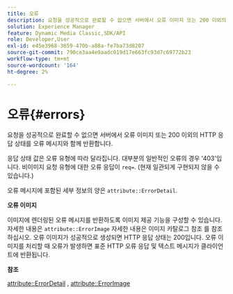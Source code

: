 ```yaml
---
title: 오류
description: 요청을 성공적으로 완료할 수 없으면 서버에서 오류 이미지 또는 200 이외의 HTTP 응답 상태를 오류 메시지와 함께 반환합니다.
solution: Experience Manager
feature: Dynamic Media Classic,SDK/API
role: Developer,User
exl-id: e45e3968-3659-470b-a88a-fe7ba73d8207
source-git-commit: 790ce3aa4e9aadc019d17e663fc93d7c69772b23
workflow-type: tm+mt
source-wordcount: '164'
ht-degree: 2%

---
```


# 오류{#errors}

요청을 성공적으로 완료할 수 없으면 서버에서 오류 이미지 또는 200 이외의 HTTP 응답 상태를 오류 메시지와 함께 반환합니다.

응답 상태 값은 오류 유형에 따라 달라집니다. 대부분의 일반적인 오류의 경우 &#39;403&#39;입니다. 비이미지 요청 유형에 대한 오류 응답이 `req=`. (현재 일관되게 구현되지 않을 수 있습니다.)

오류 메시지에 포함된 세부 정보의 양은 `attribute::ErrorDetail`.

**오류 이미지**

이미지에 렌더링된 오류 메시지를 반환하도록 이미지 제공 기능을 구성할 수 있습니다. 자세한 내용은 `attribute::ErrorImage` 자세한 내용은 이미지 카탈로그 참조 를 참조하십시오. 오류 이미지가 성공적으로 생성되면 HTTP 응답 상태는 200입니다. 오류 이미지를 처리할 때 오류가 발생하면 표준 HTTP 오류 응답 및 텍스트 메시지가 클라이언트에 반환됩니다.

**참조**

[attribute::ErrorDetail](../../../../../ir-api/material-cat/image-rendering-api-ref/c-ir-material-catalog/c-ir-attributes-reference/r-ir-errordetail.md#reference-123b56eed6cf49cea6e0490672b7c53b) , [attribute::ErrorImage](../../../../../ir-api/material-cat/image-rendering-api-ref/c-ir-material-catalog/c-ir-attributes-reference/r-ir-errorimage.md#reference-b58bdaba96074c52802ca8dc54bfe2f0)
